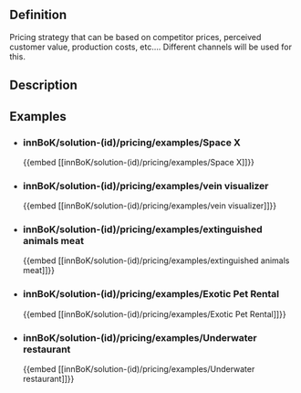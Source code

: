 
## Definition
Pricing strategy that can be based on competitor prices, perceived customer value, production costs, etc.... Different channels will be used for this.
## Description
## Examples
- ### innBoK/solution-(id)/pricing/examples/Space X
	{{embed [[innBoK/solution-(id)/pricing/examples/Space X]]}}
- ### innBoK/solution-(id)/pricing/examples/vein visualizer
	{{embed [[innBoK/solution-(id)/pricing/examples/vein visualizer]]}}
- ### innBoK/solution-(id)/pricing/examples/extinguished animals meat
	{{embed [[innBoK/solution-(id)/pricing/examples/extinguished animals meat]]}}
- ### innBoK/solution-(id)/pricing/examples/Exotic Pet Rental
	{{embed [[innBoK/solution-(id)/pricing/examples/Exotic Pet Rental]]}}
- ### innBoK/solution-(id)/pricing/examples/Underwater restaurant
	{{embed [[innBoK/solution-(id)/pricing/examples/Underwater restaurant]]}}












